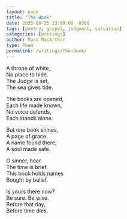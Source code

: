 ```yaml
---
layout: page
title: "The Book"
date: 2025-06-25 13:00:00 -0300
tags: [poetry, gospel, judgment, salvation]
categories: [writings]
author: Marc MacArthur
type: Poem
permalink: /writings/The-Book/
---
```


A throne of white,  
No place to hide.  
The Judge is set,  
The sea gives tide.  

The books are opened,  
Each life made known,  
No voice defends,  
Each stands alone.  

But one book shines,  
A page of grace.  
A name found there,  
A soul made safe.  

O sinner, hear.  
The time is brief.  
This book holds names  
Bought by belief.  

Is yours there now?  
Be sure. Be wise.  
Before that day,  
Before time dies.
